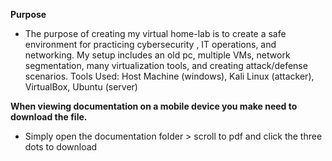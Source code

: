 
**Purpose**
- The purpose of creating my virtual home-lab is to create a safe environment for practicing cybersecurity , IT operations, and networking. 
My setup includes an old pc, multiple VMs, network segmentation, many virtualization tools, and creating attack/defense scenarios.
Tools Used: Host Machine (windows),  Kali Linux (attacker), VirtualBox, Ubuntu (server)

**When viewing documentation on a mobile device you make need to download the file.**
- Simply open the documentation folder > scroll to pdf and click the three dots to download
